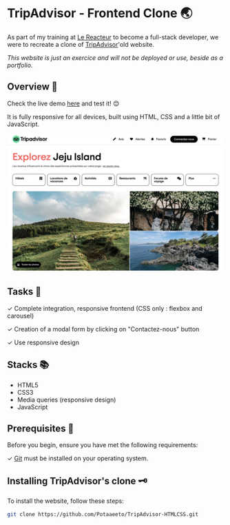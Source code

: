 # TripAdvisor - Frontend Clone 🌏

As part of my training at [Le Reacteur](https://www.lereacteur.io/) to become a full-stack developer, we were to recreate a clone of [TripAdvisor](https://www.tripadvisor.fr/)'old website.

_This website is just an exercice and will not be deployed or use, beside as a portfolio._

## Overview 🚀

Check the live demo [here](https://potaaeeto.github.io/TripAdvisor-HTMLCSS/) and test it! 😊

It is fully responsive for all devices, built using HTML, CSS and a little bit of JavaScript.

<img src="./assets/imgs/desktop.png" alt="desktop jeju island" width="500"/>

## Tasks 🫠

✓ Complete integration, responsive frontend (CSS only : flexbox and carousel)

✓ Creation of a modal form by clicking on "Contactez-nous" button

✓ Use responsive design

## Stacks 📚

- HTML5
- CSS3
- Media queries (responsive design)
- JavaScript

## Prerequisites 🤔

Before you begin, ensure you have met the following requirements:

✓ [Git](https://git-scm.com/downloads) must be installed on your operating system.

## Installing TripAdvisor's clone 🗝️

To install the website, follow these steps:

```bash
git clone https://github.com/Potaaeeto/TripAdvisor-HTMLCSS.git
```
